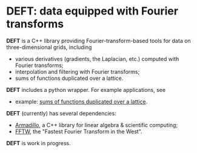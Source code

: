 # DEFT: data equipped with Fourier transforms

**DEFT** is a C++ library providing Fourier-transform-based tools for data on three-dimensional grids, including

  * various derivatives (gradients, the Laplacian, etc.) computed with Fourier transforms;
  * interpolation and filtering with Fourier transforms;
  * sums of functions duplicated over a lattice.

**DEFT** includes a python wrapper. For example applications, see

  * example: [sums of functions duplicated over a lattice](/python/sum-over-lattice.ipynb).
  
**DEFT** (currently) has several dependencies:

  * [Armadillo](http://arma.sourceforge.net/), a C++ library for linear algebra & scientific computing;
  * [FFTW](http://www.fftw.org/), the "Fastest Fourier Transform in the West".

**DEFT** is work in progress.
